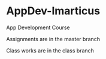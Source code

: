 # AppDev-Imarticus
App Development Course

Assignments are in the master branch

Class works are in the class branch

